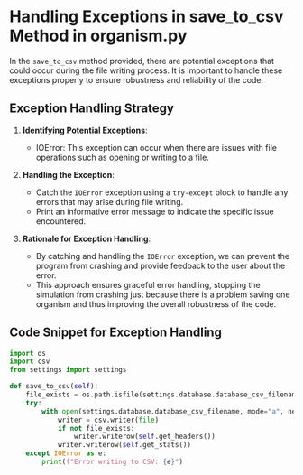 # Handling Exceptions in save_to_csv Method in organism.py

In the `save_to_csv` method provided, there are potential exceptions that could occur during the file writing process. It is important to handle these exceptions properly to ensure robustness and reliability of the code.

## Exception Handling Strategy

1. **Identifying Potential Exceptions**:
   - IOError: This exception can occur when there are issues with file operations such as opening or writing to a file.

2. **Handling the Exception**:
   - Catch the `IOError` exception using a `try-except` block to handle any errors that may arise during file writing.
   - Print an informative error message to indicate the specific issue encountered.

3. **Rationale for Exception Handling**:
   - By catching and handling the `IOError` exception, we can prevent the program from crashing and provide feedback to the user about the error.
   - This approach ensures graceful error handling, stopping the simulation from crashing just because there is a problem saving one organism and thus improving the overall robustness of the code.

## Code Snippet for Exception Handling

```python
import os
import csv
from settings import settings

def save_to_csv(self):
    file_exists = os.path.isfile(settings.database.database_csv_filename)
    try:
        with open(settings.database.database_csv_filename, mode="a", newline="") as file:
            writer = csv.writer(file)
            if not file_exists:
                writer.writerow(self.get_headers())
            writer.writerow(self.get_stats())
    except IOError as e:
        print(f"Error writing to CSV: {e}")
```